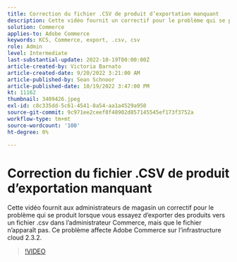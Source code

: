 ```yaml
---
title: Correction du fichier .CSV de produit d’exportation manquant
description: Cette vidéo fournit un correctif pour le problème qui se produit lorsque vous essayez d’exporter des produits vers un fichier .csv dans l’administrateur Commerce, mais que le fichier n’apparaît pas. Ce problème affecte Adobe Commerce sur l’infrastructure cloud 2.3.2. À qui sert cette vidéo ? - Administrateurs de magasin h4.
solution: Commerce
applies-to: Adobe Commerce
keywords: KCS, Commerce, export, .csv, csv
role: Admin
level: Intermediate
last-substantial-update: 2022-10-19T00:00:00Z
article-created-by: Victoria Barnato
article-created-date: 9/20/2022 3:21:00 AM
article-published-by: Sean Schnoor
article-published-date: 10/19/2022 3:47:00 PM
kt: 11162
thumbnail: 3409426.jpeg
exl-id: c8c335dd-5c61-4541-8a54-aa1a4529a950
source-git-commit: 9c971ee2ceef8f48902d857145545ef173f3752a
workflow-type: tm+mt
source-wordcount: '100'
ht-degree: 0%

---
```


# Correction du fichier .CSV de produit d’exportation manquant

Cette vidéo fournit aux administrateurs de magasin un correctif pour le problème qui se produit lorsque vous essayez d’exporter des produits vers un fichier .csv dans l’administrateur Commerce, mais que le fichier n’apparaît pas. Ce problème affecte Adobe Commerce sur l’infrastructure cloud 2.3.2.


>[!VIDEO](https://video.tv.adobe.com/v/3409426/?quality=12&learn=on)
